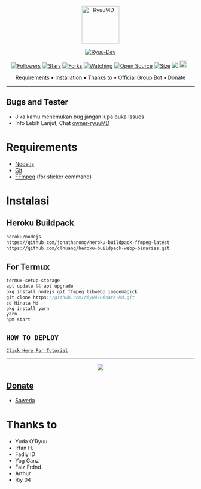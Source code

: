<p align="center">
<img src="https://i.ibb.co/PCVMywd/hinata.jpg" alt="RyuuMD" width="100"/>


</p>
<p align="center">
<a href="#"><img title="Ryuu-Dev" src="https://img.shields.io/badge/RYUU%20DEV-green?colorA=%23ff0000&colorB=%23017e40&style=for-the-badge"></a>
</p>
<p align="center">
<a href="https://github.com/riy04/followers"><img title="Followers" src="https://img.shields.io/github/followers/riychdwayne?color=red&style=flat-square"></a>
<a href="https://github.com/riy04/Hinata-Md/stargazers/"><img title="Stars" src="https://img.shields.io/github/stars/riy04/Hinata-Md?color=blue&style=flat-square"></a>
<a href="https://github.com/riy04/Hinata-Md/network/members"><img title="Forks" src="https://img.shields.io/github/forks/riy04/Hinata-Md?color=red&style=flat-square"></a>
<a href="https://github.com/riy04/Hinata-Md/watchers"><img title="Watching" src="https://img.shields.io/github/watchers/riy04/Hinata-Md?label=Watchers&color=blue&style=flat-square"></a>
<a href="https://github.com/riy04/Hinata-Md"><img title="Open Source" src="https://badges.frapsoft.com/os/v2/open-source.svg?v=103"></a>
<a href="https://github.com/riy04/Hinata-Md/"><img title="Size" src="https://img.shields.io/github/repo-size/riy04/Hinata-Md?style=flat-square&color=green"></a>
<a href="https://hits.seeyoufarm.com"><img src="https://hits.seeyoufarm.com/api/count/incr/badge.svg?url=https%3A%2F%2Fgithub.com%2Friychdwayne%2FHinata-Md&count_bg=%2379C83D&title_bg=%23555555&icon=probot.svg&icon_color=%2300FF6D&title=hits&edge_flat=false"/></a>
<a href="https://github.com/riy04/Hinata-Md/graphs/commit-activity"><img height="20" src="https://img.shields.io/badge/Maintained%3F-yes-green.svg"></a>&nbsp;&nbsp;
</p>

<p align="center">
  <a href="https://github.com/riy04/Hinata-Md#requirements">Requirements</a> •
  <a href="https://github.com/riy04/Hinata-Md#instalasi">Installation</a> •
  <a href="https://github.com/riy04/Hinata-Md#thanks-to">Thanks to</a> •
  <a href="https://github.com/riy04/Hinata-Md#Official-Group"> Official Group Bot</a> •
  <a href="https://github.com/riy04/Hinata-Md#donate">Donate</a>
</p>
</div>


---

## Bugs and Tester
* Jika kamu menemukan bug jangan lupa buka Issues
* Info Lebih Lanjut, Chat [owner-ryuuMD](https://wa.me/6289505329516)

# Requirements
* [Node.js](https://nodejs.org/en/)
* [Git](https://git-scm.com/downloads)
* [FFmpeg](https://github.com/BtbN/FFmpeg-Builds/releases/download/autobuild-2020-12-08-13-03/ffmpeg-n4.3.1-26-gca55240b8c-win64-gpl-4.3.zip) (for sticker command)

# Instalasi
## Heroku Buildpack
```bash
heroku/nodejs
https://github.com/jonathanong/heroku-buildpack-ffmpeg-latest
https://github.com/clhuang/heroku-buildpack-webp-binaries.git
```
## For Termux
```ts
termux-setup-storage
apt update && apt upgrade
pkg install nodejs git ffmpeg libwebp imagemagick
git clone https://github.com/riy04/Hinata-Md.git
cd Hinata-Md
pkg install yarn
yarn
npm start
```

## ```HOW TO DEPLOY```

[`Click Here For Tutorial`](https://youtu.be/U1suj4wuWvc)<br>

----------

<p align="center">
  <a href="https://youtu.be/U1suj4wuWvc"><img src="https://telegra.ph/file/4e8679b0d4677be9a2995.jpg" />
</p>

## Donate
- [Saweria](https://saweria.co/gapunyabanh)

# Thanks to
- Yuda O'Ryuu
- Irfan H.
- Fadly ID
- Yog Ganz
- Faiz Frdnd
- Arthur
- Riy 04
